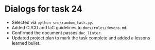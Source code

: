 # Dialogs for task 24

- Selected via `python src/random_task.py`.
- Added CI/CD and IaC guidelines to `docs/roles/devops.md`.
- Confirmed the document passes `doc_linter`.
- Updated project plan to mark the task complete and added a lessons learned bullet.
